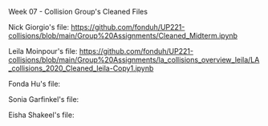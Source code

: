 Week 07 - Collision Group's Cleaned Files

Nick Giorgio's file: https://github.com/fonduh/UP221-collisions/blob/main/Group%20Assignments/Cleaned_Midterm.ipynb

Leila Moinpour's file: https://github.com/fonduh/UP221-collisions/blob/main/Group%20Assignments/la_collisions_overview_leila/LA_collisions_2020_Cleaned_leila-Copy1.ipynb

Fonda Hu's file: 

Sonia Garfinkel's file:

Eisha Shakeel's file: 

